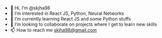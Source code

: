 - 👋 Hi, I’m @skjha98
- 👀 I’m interested in React JS, Python, Neural Networks
- 🌱 I’m currently learning React JS and some Python stuffs
- 💞️ I’m looking to collaborate on projects where I get to learn new skills
- 📫 How to reach me skjha98@gmail.com

<!---
skjha98/skjha98 is a ✨ special ✨ repository because its `README.md` (this file) appears on your GitHub profile.
You can click the Preview link to take a look at your changes.
--->
